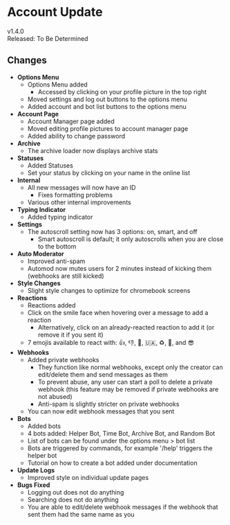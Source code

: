 # Account Update

v1.4.0  
Released: To Be Determined

## Changes

- **Options Menu**
  - Options Menu added
    - Accessed by clicking on your profile picture in the top right
  - Moved settings and log out buttons to the options menu
  - Added account and bot list buttons to the options menu
- **Account Page**
  - Account Manager page added
  - Moved editing profile pictures to account manager page
  - Added ability to change password
- **Archive**
  - The archive loader now displays archive stats
- **Statuses**
  - Added Statuses
  - Set your status by clicking on your name in the online list
- **Internal**
  - All new messages will now have an ID
    - Fixes formatting problems
  - Various other internal improvements
- **Typing Indicator**
  - Added typing indicator
- **Settings**
  - The autoscroll setting now has 3 options: on, smart, and off
    - Smart autoscroll is default; it only autoscrolls when you are close to the bottom
- **Auto Moderator**
  - Improved anti-spam
  - Automod now mutes users for 2 minutes instead of kicking them (webhooks are still kicked)
- **Style Changes**
  - Slight style changes to optimize for chromebook screens
- **Reactions**
  - Reactions added
  - Click on the smile face when hovering over a message to add a reaction
    - Alternatively, click on an already-reacted reaction to add it (or remove it if you sent it)
  - 7 emojis available to react with: 👍, 👎, 🤔, 🇺🇦, ♻️, 🎉, and 😎
- **Webhooks**
  - Added private webhooks
    - They function like normal webhooks, except only the creator can edit/delete them and send messages as them
    - To prevent abuse, any user can start a poll to delete a private webhook (this feature may be removed if private webhooks are not abused)
    - Anti-spam is slightly stricter on private webhooks
  - You can now edit webhook messages that you sent
- **Bots**
  - Added bots
  - 4 bots added: Helper Bot, Time Bot, Archive Bot, and Random Bot
  - List of bots can be found under the options menu > bot list
  - Bots are triggered by commands, for example '/help' triggers the helper bot
  - Tutorial on how to create a bot added under documentation
- **Update Logs**
  - Improved style on individual update pages
- **Bugs Fixed**
  - Logging out does not do anything
  - Searching does not do anything
  - You are able to edit/delete webhook messages if the webhook that sent them had the same name as you
